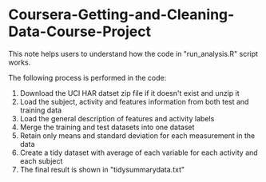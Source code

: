 # Coursera-Getting-and-Cleaning-Data-Course-Project
This note helps users to understand how the code in "run_analysis.R" script works.

The following process is performed in the code:

1. Download the UCI HAR datset zip file if it doesn't exist and unzip it
2. Load the subject, activity and features information from both test and training data
3. Load the general description of features and activity labels 
4. Merge the training and test datasets into one dataset
5. Retain only means and standard deviation for each measurement in the data
6. Create a tidy dataset with average of each variable for each activity and each subject
7. The final result is shown in "tidysummarydata.txt"
